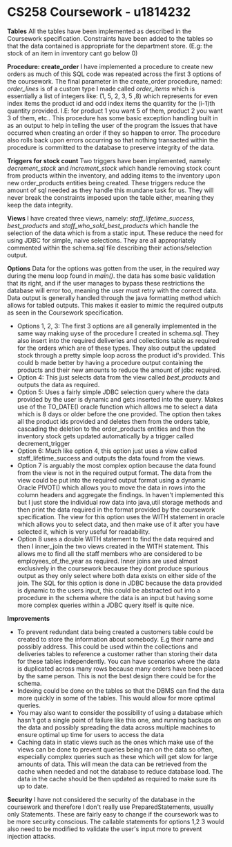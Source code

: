 
# CS258 Coursework - u1814232

**Tables**
All the tables have been implemented as described in the Coursework specification. Constraints have been added to the tables so that the data contained is appropriate for the department store. (E.g: the stock of an item in inventory cant go below 0)


**Procedure: create_order**
I have implemented a procedure to create new orders as much of this SQL code was repeated across the first 3 options of the coursework. The final parameter in the create_order procedure, named: *order_lines* is of a custom type I made called *order_items* which is essentially a list of integers like: (1, 5, 2, 3, 5 ,8) which represents for even index items the product id and odd index items the quantity for the (i-1)th quantity provided. I.E: for product 1 you want 5 of them, product 2 you want 3 of them, etc..
This procedure has some basic exception handling built in as an output to help in telling the user of the program the issues that have occurred when creating an order if they so happen to error. The procedure also rolls back upon errors occurring so that nothing transacted within the procedure is committed to the database to preserve integrity of the data.

**Triggers for stock count**
Two triggers have been implemented, namely: *decrement_stock* and *increment_stock* which handle removing stock count from products within the inventory, and adding items to the inventory upon new order_products entities being created. These triggers reduce the amount of sql needed as they handle this mundane task for us. They will never break the constraints imposed upon the table either, meaning they keep the data integrity.

**Views**
I have created three views, namely: *staff_lifetime_success*, *best_products* and *staff_who_sold_best_products* which handle the selection of the data which is from a static input. These reduce the need for using JDBC for simple, naive selections. They are all appropriately commented within the schema.sql file describing their actions/selection output.


**Options**
Data for the options was gotten from the user, in the required way during the menu loop found in *main()*. the data has some basic validation that its right, and if the user manages to bypass these restrictions the database will error too, meaning the user must retry with the correct data. Data output is generally handled through the java formatting method which allows for tabled outputs. This makes it easier to mimic the required outputs as seen in the Coursework specification.

 - Options 1, 2, 3: The first 3 options are all generally implemented in the same way making uyse of the procedure I created in schema.sql. They also insert into the required deliveries and collections table as required for the orders which are of these types. They also output the updated stock through a pretty simple loop across the product id's provided. This could b made better by having a procedure output containing the products and their new amounts to reduce the amount of jdbc required.
 - Option 4: This just selects data from the view called *best_products* and outputs the data as required.
 - Option 5: Uses a fairly simple JDBC selection query where the data provided by the user is dynamic and gets inserted into the query. Makes use of the TO_DATE() oracle function which allows me to select a data which is 8 days or older before the one provided. The option then takes all the product ids provided and deletes them from the orders table, cascading the deletion to the order_products entities and then the inventory stock gets updated automatically by a trigger called decrement_trigger
 - Option 6: Much like option 4, this option just uses a view called staff_lifetime_success and outputs the data found from the views.
 - Option 7 is arguably the most complex option because the data found from the view is not in the required output format. The data from the view could be put into the required output format using a dynamic Oracle PIVOT() which allows you to move the data in rows into the column headers and aggregate the findings. In haven't implemented this but I just store the individual row data into java,util storage methods and then print the data required in the format provided by the coursework specification. The view for this option uses the WITH statement in oracle which allows you to select data, and then make use of it after you have selected it, which is very useful for readability.
 - Option 8 uses a double WITH statement to find the data required and then I inner_join the two views created in the WITH statement. This allows me to find all the staff members who are considered to be employees_of_the_year as required. Inner joins are used almost exclusively in the coursework  because they dont produce spurious output as they only select where both data exists on either side of the join. The SQL  for this option is done in JDBC because the data provided is dynamic to the users input, this could be abstracted out into a procedure in the schema where the data is an input but having some more complex queries within a JDBC query itself is quite nice.


**Improvements**

 - To prevent redundant data being created a customers table could be created to store the information about somebody. E.g their name and possibly address. This could be used within the collections and deliveries tables to reference a customer rather than storing their data for these tables independently. You can have scenarios where the data is duplicated across many rows because many orders have been placed by the same person. This is not the best design there could be for the schema.
- Indexing could be done on the tables so that the DBMS can find the data more quickly in some of the tables. This would allow for more optimal queries. 
- You may also want to consider the possibility of using a database which hasn't got a single point of failure like this one, and running backups on the data and possibly spreading the data across multiple machines to ensure optimal up time for users to access the data
- Caching data in static views such as the ones which make use of the views can be done to prevent queries being ran on the data so often, especially complex queries such as these which will get slow for large amounts of data. This will mean the data can be retrieved from the cache when needed and not the database to reduce database load. The data in the cache should be then updated as required to make sure its up to date.

**Security**
I have not considered the security of the database in the coursework and therefore I don't really use PreparedStatements, usually only Statements. These are fairly easy to change if the coursework was to be more security conscious. The callable statements for options 1,2 3 would also need to be modified to validate the user's input more to prevent injection attacks.
